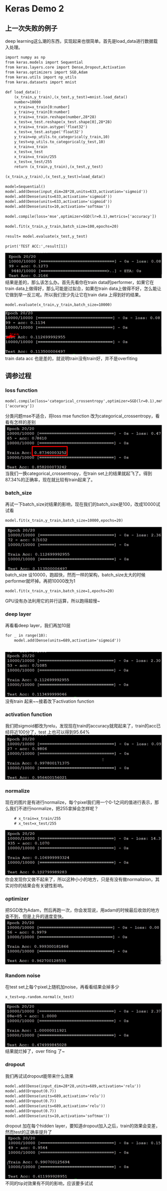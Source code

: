 ﻿# Keras Demo 2
## 上一次失败的例子
deep learning这么潮的东西，实现起来也很简单。首先是load_data进行数据载入处理。
```
import numpy as np
from keras.models import Sequential
from keras.layers.core import Dense,Dropout,Activation
from keras.optimizers import SGD,Adam
from keras.utils import np_utils
from keras.datasets import mnist

def load_data():
	(x_train,y_train),(x_test,y_test)=mnist.load_data()
	number=10000
	x_train=x_train[0:number]
	y_train=y_train[0:number]
	x_train=x_train.reshape(number,28*28)
	x_test=x_test.reshape(x_test.shape[0],28*28)
	x_train=x_train.astype('float32')
	x_test=x_test.astype('float32')
	y_train=np_utils.to_categorical(y_train,10)
	y_test=np_utils.to_categorical(y_test,10)
	x_train=x_train
	x_test=x_test
	x_train=x_train/255
	x_test=x_test/255
	return (x_train,y_train),(x_test,y_test)

(x_train,y_train),(x_test,y_test)=load_data()

model=Sequential()
model.add(Dense(input_dim=28*28,units=633,activation='sigmoid'))
model.add(Dense(units=633,activation='sigmoid'))
model.add(Dense(units=633,activation='sigmoid'))
model.add(Dense(units=10,activation='softmax'))

model.compile(loss='mse',optimizer=SGD(lr=0.1),metrics=['accuracy'])

model.fit(x_train,y_train,batch_size=100,epochs=20)

result= model.evaluate(x_test,y_test)

print('TEST ACC:',result[1])
```
![在这里插入图片描述](./res/chapter19_1.png)
结果是差的，那么该怎么办。首先先看你在train data的performer，如果它在train data上做得好，那么可能是过拟合，如果在train data上做得不好，怎么能让它做到举一反三呢。所以我们至少先让它在train data 上得到好的结果。
```
model.evaluate(x_train,y_train,batch_size=10000)
```
![在这里插入图片描述](./res/chapter19_2.png)
train data acc 也是差的，就说明train没有train好，并不是overfiting
## 调参过程
### loss function
```
model.compile(loss='categorical_crossentropy',optimizer=SGD(lr=0.1),metrics=['accuracy'])
```
分类问题mse不适合，将loss mse function 改为categorical_crossentropy，看看有怎样的差别
![在这里插入图片描述](./res/chapter19_3.png)
当我们一换categorical_crossentropy，在train set上的结果就起飞了。得到87.34%的正确率，现在就比较有train起来了。
### batch_size
再试一下batch_size对结果的影响，现在我们的batch_size是100，改成10000试试看

```
model.fit(x_train,y_train,batch_size=10000,epochs=20)
```
![在这里插入图片描述](./res/chapter19_4.png)
batch_size 设10000，跑超快，然而一样的架构，batch_size太大的时候performer就坏掉。再把10000改为1
```
model.fit(x_train,y_train,batch_size=1,epochs=20)
```
GPU没有办法利用它的并行运算，所以跑得超慢~
### deep layer
再看看deep layer，我们再加10层
```
for _ in range(10):
	model.add(Dense(units=689,activation='sigmoid'))
	
```
![在这里插入图片描述](./res/chapter19_5.png)
没有train 起来~~接着改下activation function
### activation function
我们把sigmoid都改为relu，发现现在train的accuracy就爬起来了，train的acc已经将近100分了，test 上也可以得到95.64%
![在这里插入图片描述](./res/chapter19_6.png)
### normalize
现在的图片是有进行normalize，每个pixel我们用一个0-1之间的值进行表示，那么我们不进行normalize，把255拿掉会怎样呢？
```
	# x_train=x_train/255
	# x_test=x_test/255
```
![在这里插入图片描述](./res/chapter19_7.png)
你会发现你又做不起来了，所以这种小小的地方，只是有没有做normalizion，其实对你的结果会有关键性影响。

### optimizer
把SGD改为Adam，然后再跑一次，你会发现说，用adam的时候最后收敛的地方查不到，但是上升的速度变快。
![在这里插入图片描述](./res/chapter19_8.png)
### Random noise
在test set上每个pixel上随机加noise，再看看结果会掉多少
```
x_test=np.random.normal(x_test)
```
![在这里插入图片描述](./res/chapter19_9.png)
结果就烂掉了，over fiting 了~
### dropout
我们再试试dropout能带来什么效果
```
model.add(Dense(input_dim=28*28,units=689,activation='relu'))
model.add(Dropout(0.7))
model.add(Dense(units=689,activation='relu'))
model.add(Dropout(0.7))
model.add(Dense(units=689,activation='relu'))
model.add(Dropout(0.7))
model.add(Dense(units=10,activation='softmax'))

```
dropout 加在每个hidden layer，要知道dropout加入之后，train的效果会变差，然而test的正确率提升了
![在这里插入图片描述](./res/chapter19_10.png)
不同的tip对效果有不同的影响，应该要多试试
